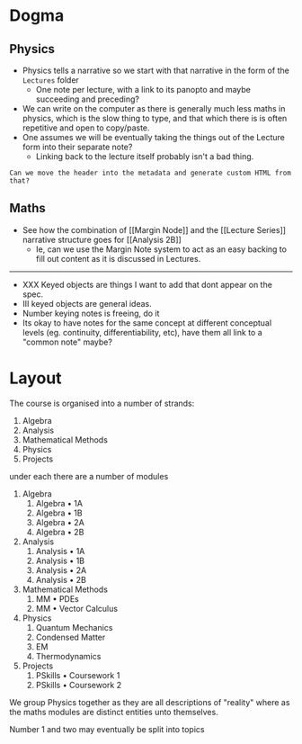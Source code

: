 # Dogma

## Physics
- Physics tells a narrative so we start with that narrative in the form of the `Lectures` folder
	- One note per lecture, with a link to its panopto and maybe succeeding and preceding?
- We can write on the computer as there is generally much less maths in physics, which is the slow thing to type, and that which there is is often repetitive and open to copy/paste.
- One assumes we will be eventually taking the things out of the Lecture form into their separate note?
	- Linking back to the lecture itself probably isn't a bad thing.

```ad-question
Can we move the header into the metadata and generate custom HTML from that?
```

## Maths

- See how the combination of [[Margin Node]] and the [[Lecture Series]] narrative structure goes for [[Analysis 2B]]
  - Ie, can we use the Margin Note system to act as an easy backing to fill out content as it is discussed in Lectures.

---
- XXX Keyed objects are things I want to add that dont appear on the spec.
- III keyed objects are general ideas.
- Number keying notes is freeing, do it
- Its okay to have notes for the same concept at different conceptual levels (eg. continuity, differentiability, etc), have them all link to a "common note" maybe?

# Layout

The course is organised into a number of strands:

1. Algebra
2. Analysis
3. Mathematical Methods
4. Physics
5. Projects

under each there are a number of modules

1. Algebra
	1. Algebra • 1A
	2. Algebra • 1B
	3. Algebra • 2A
	4. Algebra • 2B
2. Analysis
	1. Analysis • 1A
	2. Analysis • 1B
	3. Analysis • 2A
	4. Analysis • 2B
3. Mathematical Methods
	1. MM • PDEs
	2. MM • Vector Calculus
4. Physics
	1. Quantum Mechanics
	2. Condensed Matter
	3. EM
	4. Thermodynamics
5. Projects
	1. PSkills • Coursework 1
	2. PSkills • Coursework 2

We group Physics together as they are all descriptions of "reality" where as the maths modules are distinct entities unto themselves.

Number 1 and two may eventually be split into topics